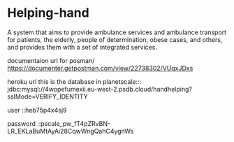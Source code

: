 # Helping-hand
A system that aims to provide ambulance services and ambulance transport for patients, the elderly, people of determination, obese cases, and others, and provides them with a set of integrated services.

documentaion url for posman/ https://documenter.getpostman.com/view/22738302/VUqxJDxs

heroku url
this is the database in planetscale:::     jdbc:mysql://4wopefumexii.eu-west-2.psdb.cloud/handhelping?sslMode=VERIFY_IDENTITY


user ::heb75p4x4sj9


password ::pscale_pw_fT4pZRvBN-LR_EKLaBuMtAyAi28CqwWngQahC4ygnWs
